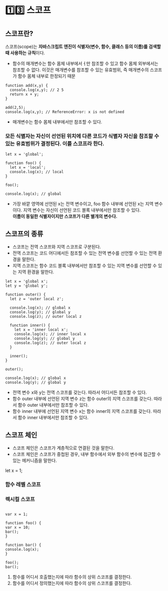 # 1️⃣3️⃣ 스코프

## 스코프란?

스코프(scope)는 **자바스크립트 엔진이 식별자(변수, 함수, 클래스 등의 이름)를 검색할 때 사용하는 규칙**이다.

- 함수의 매개변수는 함수 몸체 내부에서ㅓ만 참조할 수 있고 함수 몸체 외부에서는 참조할 수 없다. 이것은 매개변수를 참조할 수 있는 유효범위, 즉 매개변수의 스코프가 함수 몸체 내부로 한정되기 때문

```
function add(x,y) {
  console.log(x,y); // 2 5
  return x + y;
}

add(2,5);
console.log(x,y); // ReferenceError: x is not defined

```

- 매개변수는 함수 몸체 내부에서만 참조할 수 있다.

### 모든 식별자는 자신이 선언된 위치에 다른 코드가 식별자 자신을 참조할 수 있는 유효범위가 결정된다. 이를 스코프라 한다.

```
let x = 'global';

function foo() {
  let x = 'local';
  console.log(x); // local
}

foo();

console.log(x); // global
```

- 가장 바깥 영역에 선언된 x는 전역 변수이고, foo 함수 내부에 선언된 x는 지역 변수이다. 지역 변수는 자신이 선언된 코드 블록 내부에서만 참조할 수 있다.</br>
  **이름이 동일한 식별자이지만 스코프가 다른 별개의 변수다.**

## 스코프의 종류

- 스코프는 전역 스코프와 지역 스코프로 구분된다.
- 전역 스코프는 코드 어디에서든 참조할 수 있는 전역 변수를 선언할 수 있는 전역 환경을 말한다.
- 지역 스코프는 함수 코드 블록 내부에서만 참조할 수 있는 지역 변수를 선언할 수 있는 지역 환경을 말한다.

```
let x = 'global x';
let y = 'global y';

function outer() {
  let z = 'outer local z';

  console.log(x); // global x
  console.log(y); // global y
  console.log(z); // outer local z

  function inner() {
    let x = 'inner local x';
    console.log(x); // inner local x
    console.log(y); // global y
    console.log(z); // outer local z
  }

  inner();
}

outer();

console.log(x); // global x
console.log(y); // global y

```

- 전역 변수 x와 y는 전역 스코프를 갖는다. 따라서 어디서든 참조할 수 있다.
- 함수 outer 내부에 선언된 지역 변수 z는 함수 outer의 지역 스코프를 갖는다. 따라서 함수 outer 내부에서만 참조할 수 있다.
- 함수 inner 내부에 선언된 지역 변수 x는 함수 inner의 지역 스코프를 갖는다. 따라서 함수 inner 내부에서만 참조할 수 있다.

## 스코프 체인

- 스코프 체인은 스코프가 계층적으로 연결된 것을 말한다.
- 스코프 체인은 스코프가 중첩된 경우, 내부 함수에서 외부 함수의 변수에 접근할 수 있는 메커니즘을 말한다.

let x = 1;

### 함수 레벨 스코프

### 렉시컬 스코프

```

var x = 1;

function foo() {
var x = 10;
bar();
}

function bar() {
console.log(x);
}

foo();
bar();

```

1. 함수를 어디서 호출했는지에 따라 함수의 상위 스코프를 결정한다.
2. 함수를 어디서 정의했는지에 따라 함수의 상위 스코프를 결정한다.
